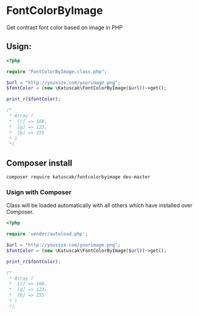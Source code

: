 FontColorByImage
================

Get contrast font color based on image in PHP

## Usign:

```php
<?php

require "FontColorByImage.class.php";

$url = "http://yousize.com/yourimage.png";
$fontColor = (new \Katuscak\FontColorByImage($url))->get();

print_r($fontColor);

/*
 * Array (
 * 	[r] => 160,
 * 	[g] => 123,
 * 	[b] => 255
 * )
 */
```

## Composer install

```
composer require katuscak/fontcolorbyimage dev-master
```

### Usign with Composer

Class will be loaded automatically with all others which have installed over Composer.

```php
<?php

require 'vendor/autoload.php';

$url = "http://yousize.com/yourimage.png";
$fontColor = (new \Katuscak\FontColorByImage($url))->get();

print_r($fontColor);

/*
 * Array (
 * 	[r] => 160,
 * 	[g] => 123,
 * 	[b] => 255
 * )
 */
```

